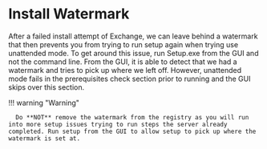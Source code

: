 # Install Watermark

After a failed install attempt of Exchange, we can leave behind a watermark that then prevents you from trying to run setup again when trying use unattended mode. To get around this issue, run Setup.exe from the GUI and not the command line. From the GUI, it is able to detect that we had a watermark and tries to pick up where we left off. However, unattended mode fails in the prerequisites check section prior to running and the GUI skips over this section.

!!! warning "Warning"

      Do **NOT** remove the watermark from the registry as you will run into more setup issues trying to run steps the server already completed. Run setup from the GUI to allow setup to pick up where the watermark is set at.
